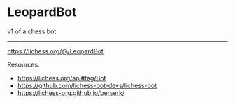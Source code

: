 # LeopardBot

v1 of a chess bot

---

https://lichess.org/@/LeopardBot


Resources:    
- https://lichess.org/api#tag/Bot   
- https://github.com/lichess-bot-devs/lichess-bot   
- https://lichess-org.github.io/berserk/   
